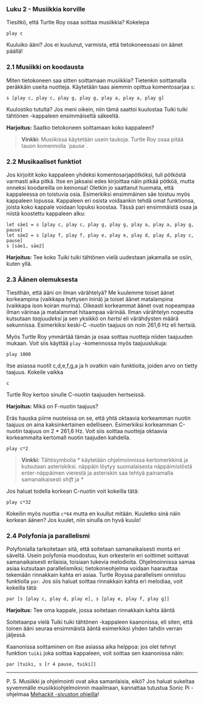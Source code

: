 ### Luku 2 - Musiikkia korville

Tiesitkö, että Turtle Roy osaa soittaa musiikkia? Kokelepa

    play c
    
Kuuluiko ääni? Jos ei kuulunut, varmista, että tietokoneessasi on äänet päällä!

### 2.1 Musiikki on koodausta

Miten tietokoneen saa sitten soittamaan musiikkia? Tietenkin soittamalla peräkkäin useita nuotteja. 
Käytetään taas aiemmin opittua komentosarjaa `s`:

    s [play c, play c, play g, play g, play a, play a, play g]
    
Kuulostiko tutulta? Jos meni oikein, niin tämä saattoi kuulostaa Tuiki tuiki tähtönen -kappaleen ensimmäiseltä säkeeltä.

**Harjoitus:** Saatko tietokoneen soittamaan koko kappaleen?

<blockquote class="cloud-left">
  <strong>Vinkki:</strong> Musiikissa käytetään usein taukoja. Turtle Roy osaa pitää tauon komennolla `pause`.
  <div class="robot"></div>
</blockquote>

### 2.2 Musikaaliset funktiot

Jos kirjoitit koko kappaleen yhdeksi komentosarjapötköksi, tuli pötköstä varmasti aika pitkä. 
Itse en jaksaisi edes kirjoittaa näin pitkää pötköä, mutta onneksi koodareilla on keinonsa! Oletkin jo saattanut huomata, että
kappaleessa on toistuvia osia. Esimerkiksi ensimmäinen säe toistuu myös kappaleen lopussa. Kappaleen eri osista voidaankin 
tehdä omat funktionsa, joista koko kappale voidaan lopuksi koostaa. 
Tässä pari ensimmäistä osaa ja niistä koostettu kappaleen alku:

    let säe1 = s [play c, play c, play g, play g, play a, play a, play g, pause]
    let säe2 = s [play f, play f, play e, play e, play d, play d, play c, pause]
    s [säe1, säe2]

**Harjoitus:** Tee koko Tuiki tuiki tähtönen vielä uudestaan jakamalla se osiin, kuten yllä.

### 2.3 Äänen olemuksesta

Tiesithän, että ääni on ilman värähtelyä? Me kuulemme toiset äänet korkeampina (vaikkapa hyttysen ininä) ja 
toiset äänet matalampina (vaikkapa ison koiran murina). Oikeasti korkeammat äänet ovat nopeampaa ilman värinaa ja 
matalammat hitaampaa värinää. Ilman värähtelyn nopeutta kutsutaan *taajuudeksi* ja sen yksikkö on *hertsi* eli 
värähdysten määrä sekunnissa. Esimerkiksi keski-C -nuotin taajuus on noin 261,6 Hz eli hertsiä.

Myös Turtle Roy ymmärtää tämän ja osaa soittaa nuotteja niiden taajuuden mukaan. Voit siis käyttää `play` -komennossa myös
taajuuslukuja:

    play 1000
    
Itse asiassa nuotit c,d,e,f,g,a ja h ovatkin vain funktioita, joiden arvo on tietty taajuus. Kokeile vaikka

    c
    
Turtle Roy kertoo sinulle C-nuotin taajuuden hertseissä.

**Harjoitus:** Mikä on F-nuotin taajuus?

Eräs hauska piirre nuoteissa on se, että yhtä oktaavia korkeamman nuotin taajuus on aina kaksinkertainen edelliseen. Esimerkiksi
korkeamman C-nuotin taajuus on 2 * 261,6 Hz. Voit siis soittaa nuotteja oktaavia korkeammalta kertomall nuotin taajuden kahdella.

    play c*2
    
<blockquote class="os-specific os-mac browser-specific  browser-firefox">
  <strong>Vinkki:</strong> Tähtisymbolia * käytetään ohjelmoinnissa kertomerkkinä ja kutsutaan asteriskiksi.
  näppäin löytyy suomalaisesta näppäimistöstä enter-näppäimen vierestä ja asteriskin saa tehtyä painamalla samanaikaisesti 
  <em class="key">shift</em> ja <em class="key">*</em> 
  <div class="robot"></div>
</blockquote>
    
Jos haluat todella korkean C-nuotin voit kokeilla tätä:

    play c*32
    
Kokeilin myös nuottia `c*64` mutta en kuullut mitään. Kuuletko sinä näin korkean äänen? Jos kuulet, niin sinulla on hyvä kuulo!

### 2.4 Polyfonia ja parallelismi

Polyfonialla tarkoitetaan sitä, että soitetaan samanaikaisesti monta eri säveltä. Usein polyfonia muodostuu, kun orkesterin eri soittimet soittavat samanaikaisesti erilaisia, toisiaan tukevia melodioita. Ohjelmoinnissa samaa asiaa kutsutaan parallelismiksi; tietokoneohjelma voidaan haarauttaa tekemään rinnakkain kahta eri asiaa. Turtle Royssa parallelismi onnistuu funktiolla `par`. Jos siis haluat soittaa rinnakkain kahta eri melodiaa, voit kokeilla tätä:

    par [s [play c, play d, play e], s [play e, play f, play g]]
    
**Harjoitus:** Tee oma kappale, jossa soitetaan rinnakkain kahta ääntä

Soitetaanpa vielä Tuiki tuiki tähtönen -kappaleen kaanonissa, eli siten, että toinen ääni seuraa ensimmäistä ääntä esimerkiksi yhden tahdin verran jäljessä.

Kaanonissa soittaminen on itse asiassa aika helppoa: jos olet tehnyt funktion `tuiki` joka soittaa kappaleen, voit soittaa sen kaanonissa näin:

    par [tuiki, s [r 4 pause, tuiki]]
    
***

P. S. Musiikki ja ohjelmointi ovat aika samanlaisia, eikö? Jos haluat sukeltaa syvemmälle musiikkiohjelmoinnin maailmaan, kannattaa tutustua Sonic Pi -ohjelmaa [Mehackit -sivuston ohjeilla](http://sonic-pi.mehackit.org/index_fi.html)!
